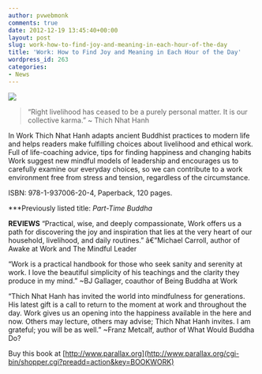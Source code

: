 ```yaml
---
author: pvwebmonk
comments: true
date: 2012-12-19 13:45:40+00:00
layout: post
slug: work-how-to-find-joy-and-meaning-in-each-hour-of-the-day
title: 'Work: How to Find Joy and Meaning in Each Hour of the Day'
wordpress_id: 263
categories:
- News
---
```


![](http://plumvillage.org/wp-content/uploads/2012/12/work-parallax2.jpg)


> “Right livelihood has ceased to be a purely personal matter. It is our collective karma.” ~ Thich Nhat Hanh


In Work Thich Nhat Hanh adapts ancient Buddhist practices to modern life and helps readers make fulfilling choices about livelihood and ethical work. Full of life-coaching advice, tips for finding happiness and changing habits Work suggest new mindful models of leadership and encourages us to carefully examine our everyday choices, so we can contribute to a work environment free from stress and tension, regardless of the circumstance.

ISBN: 978-1-937006-20-4, Paperback, 120 pages.

***Previously listed title: _Part-Time Buddha_

**REVIEWS**
“Practical, wise, and deeply compassionate, Work offers us a path for discovering the joy and inspiration that lies at the very heart of our household, livelihood, and daily routines.” â€”Michael Carroll, author of Awake at Work and The Mindful Leader

“Work is a practical handbook for those who seek sanity and serenity at work. I love the beautiful simplicity of his teachings and the clarity they produce in my mind.” ~BJ Gallager, coauthor of Being Buddha at Work

“Thich Nhat Hanh has invited the world into mindfulness for generations. His latest gift is a call to return to the moment at work and throughout the day. Work gives us an opening into the happiness available in the here and now. Others may lecture, others may advise; Thich Nhat Hanh invites. I am grateful; you will be as well.” ~Franz Metcalf, author of What Would Buddha Do?




Buy this book at [http://www.parallax.org](http://www.parallax.org/cgi-bin/shopper.cgi?preadd=action&key=BOOKWORK)
